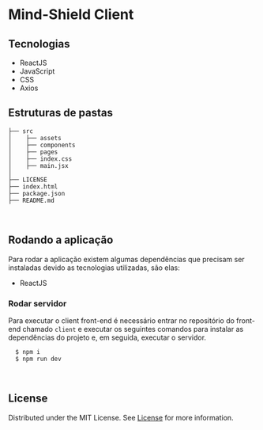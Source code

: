 # Mind-Shield Client

## Tecnologias

-   ReactJS
-   JavaScript
-   CSS
-   Axios
    <br>

## Estruturas de pastas
```
├── src
│    ├── assets
│    ├── components
│    ├── pages
│    ├── index.css
│    ├── main.jsx
│
├── LICENSE
├── index.html
├── package.json
├── README.md
```

<br>

## Rodando a aplicação

Para rodar a aplicação existem algumas dependências que precisam ser instaladas devido as tecnologias utilizadas, são elas:

-   ReactJS

### Rodar servidor

Para executar o client front-end é necessário entrar no repositório do front-end chamado `client` e executar os seguintes comandos para instalar as dependências do projeto e, em seguida, executar o servidor.

```
  $ npm i
  $ npm run dev
```

<br>



## License

Distributed under the MIT License. See [License](https://github.com/Mind-Shield/client/blob/main/LICENSE) for more information.
